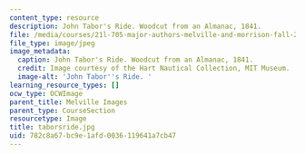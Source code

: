 ```yaml
---
content_type: resource
description: John Tabor's Ride. Woodcut from an Almanac, 1841.
file: /media/courses/21l-705-major-authors-melville-and-morrison-fall-2003/782c8a67bc9e1afd0036119641a7cb47_taborsride.jpg
file_type: image/jpeg
image_metadata:
  caption: John Tabor's Ride. Woodcut from an Almanac, 1841.
  credit: Image courtesy of the Hart Nautical Collection, MIT Museum.
  image-alt: 'John Tabor''s Ride. '
learning_resource_types: []
ocw_type: OCWImage
parent_title: Melville Images
parent_type: CourseSection
resourcetype: Image
title: taborsride.jpg
uid: 782c8a67-bc9e-1afd-0036-119641a7cb47
---
```

